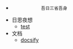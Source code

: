 <!-- _sidebar.md -->
*                吾日三省吾身 
* 日思夜想
  * [test](/日思夜想/test.md) <!--注意这里是相对路径-->
* 文档
  * [docsify](/文档/docsify.md)